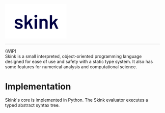 <img width="200" src="./logo.png" alt="Skink"></img>
<hr>
(WiP)<br>
Skink is a small interpreted, object-oriented programming language designed for ease of use and safety with a static type system. It also has some features for numerical analysis and computational science. 

# Implementation
Skink's core is implemented in Python. The Skink evaluator executes a typed abstract syntax tree. 

